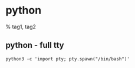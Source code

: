 # python

% tag1, tag2

## python - full tty

```
python3 -c 'import pty; pty.spawn("/bin/bash")'
```
